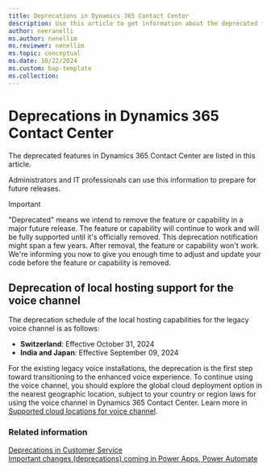 ```yaml
---
title: Deprecations in Dynamics 365 Contact Center
description: Use this article to get information about the deprecated features in Dynamics 365 Contact Center.
author: neeranelli
ms.author: nenellim
ms.reviewer: nenellim
ms.topic: conceptual
ms.date: 10/22/2024
ms.custom: bap-template
ms.collection:
---
```


# Deprecations in Dynamics 365 Contact Center

The deprecated features in Dynamics 365 Contact Center are listed in this article.

Administrators and IT professionals can use this information to prepare for future releases.

> [!IMPORTANT]
> "Deprecated" means we intend to remove the feature or capability in a major future release. The feature or capability will continue to work and will be fully supported until it's officially removed. This deprecation notification might span a few years. After removal, the feature or capability won't work. We're informing you now to give you enough time to adjust and update your code before the feature or capability is removed.

## Deprecation of local hosting support for the voice channel

The deprecation schedule of the local hosting capabilities for the legacy voice channel is as follows: 

- **Switzerland**: Effective October 31, 2024
- **India and Japan**: Effective September 09, 2024 

For the existing legacy voice installations, the deprecation is the first step toward transitioning to the enhanced voice experience. To continue using the voice channel, you should explore the global cloud deployment option in the nearest geographic location, subject to your country or region laws for using the voice channel in Dynamics 365 Contact Center. Learn more in [Supported cloud locations for voice channel](/dynamics365/customer-service/administer/voice-channel-region-availability).

### Related information

[Deprecations in Customer Service](/dynamics365/customer-service/implement/deprecations-customer-service)  
[Important changes (deprecations) coming in Power Apps, Power Automate](/power-platform/important-changes-coming)  
